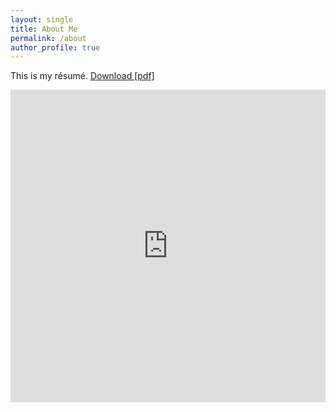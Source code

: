 ```yaml
---
layout: single
title: About Me
permalink: /about
author_profile: true
---
```

This is my résumé. <a download href="/assets/files/resume.pdf">Download [pdf]</a><br>
<!-- This google docs doesn't load half of the time. so upload resume to google drive and preview it.-->
<!-- <iframe src="https://docs.google.com/viewerng/viewer?url=https://rajarv.com/assets/files/resume.pdf&embedded=true" width="100%" height="500px" style="border: none;"></iframe> -->

<iframe src="https://drive.google.com/file/d/1-IUR7IBQthtbUpBkQGmEaSynpTQ9lZSv/preview" width="100%" height="500px" style="border: none;"></iframe>
